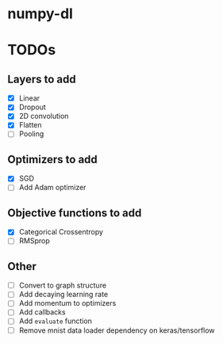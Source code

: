 # numpy-dl

# TODOs
## Layers to add
- [x] Linear
- [x] Dropout
- [x] 2D convolution
- [x] Flatten
- [ ] Pooling
## Optimizers to add
- [x] SGD
- [ ] Add Adam optimizer
## Objective functions to add
- [x] Categorical Crossentropy
- [ ] RMSprop
## Other
- [ ] Convert to graph structure
- [ ] Add decaying learning rate
- [ ] Add momentum to optimizers
- [ ] Add callbacks
- [ ] Add `evaluate` function
- [ ] Remove mnist data loader dependency on keras/tensorflow
